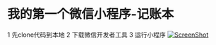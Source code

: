 # 我的第一个微信小程序-记账本

1 先clone代码到本地
2 下载微信开发者工具
3 运行小程序
[![ScreenShot](/upload/ask/29/W/WebMole_Youtube_Video.png)](https://github.com/YClalala/cashbook/blob/master/video/play.mp4)

